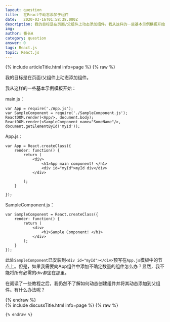 ```yaml
---
layout: question
title:  在React中动态添加子组件
date:   2020-03-16T01:58:38.000Z
description: 我的目标是在页面/父组件上动态添加组件。我从这样的一些基本示例模板开始：main.js：var App = require('./App.js...
img: 
author: 番长A
category: question
answer: 0
tags: React.js
topic: React.js
---
```

<div class="article-root">
  <div class="article">
    {% include articleTitle.html info=page %}
    {% raw %}
    <div class="article-content"><p><font style="vertical-align: inherit;"><font style="vertical-align: inherit;">我的目标是在页面/父组件上动态添加组件。</font></font></p>

<p><font style="vertical-align: inherit;"><font style="vertical-align: inherit;">我从这样的一些基本示例模板开始：</font></font></p>

<p><font style="vertical-align: inherit;"><font style="vertical-align: inherit;">main.js：</font></font></p>

<pre><code>var App = require('./App.js');<font></font>
var SampleComponent = require('./SampleComponent.js');<font></font>
ReactDOM.render(&lt;App/&gt;, document.body);<font></font>
ReactDOM.render(&lt;SampleComponent name="SomeName"/&gt;, document.getElementById('myId'));<font></font>
</code></pre>

<p><font style="vertical-align: inherit;"><font style="vertical-align: inherit;">App.js：</font></font></p>

<pre><code>var App = React.createClass({<font></font>
    render: function() {<font></font>
        return (<font></font>
            &lt;div&gt;<font></font>
                &lt;h1&gt;App main component! &lt;/h1&gt;<font></font>
                &lt;div id="myId"&gt;myId div&lt;/div&gt;<font></font>
            &lt;/div&gt;<font></font>
<font></font>
        );<font></font>
    }<font></font>
<font></font>
});<font></font>
</code></pre>

<p><font style="vertical-align: inherit;"><font style="vertical-align: inherit;">SampleComponent.js：</font></font></p>

<pre><code>var SampleComponent = React.createClass({<font></font>
    render: function() {<font></font>
        return (<font></font>
            &lt;div&gt;<font></font>
                &lt;h1&gt;Sample Component! &lt;/h1&gt;<font></font>
            &lt;/div&gt;<font></font>
        );<font></font>
    }<font></font>
});<font></font>
</code></pre>

<p><font style="vertical-align: inherit;"><font style="vertical-align: inherit;">此处</font></font><code>SampleComponent</code><font style="vertical-align: inherit;"><font style="vertical-align: inherit;">已安装到</font></font><code>&lt;div id="myId"&gt;&lt;/div&gt;</code><font style="vertical-align: inherit;"><font style="vertical-align: inherit;">预写在</font></font><code>App.js</code><font style="vertical-align: inherit;"><font style="vertical-align: inherit;">模板中的</font><font style="vertical-align: inherit;">节点上</font><font style="vertical-align: inherit;">。</font><font style="vertical-align: inherit;">但是，如果我需要向App组件中添加不确定数量的组件怎么办？</font><font style="vertical-align: inherit;">显然，我不能将所有必需的</font></font><em><font style="vertical-align: inherit;"><font style="vertical-align: inherit;">div都</font></font></em><font style="vertical-align: inherit;"><font style="vertical-align: inherit;">坐在那里。</font></font></p>

<p><font style="vertical-align: inherit;"><font style="vertical-align: inherit;">在阅读了一些教程之后，我仍然不了解如何动态创建组件并将其动态添加到父组件。</font><font style="vertical-align: inherit;">有什么办法呢？</font></font></p></div>
    {% endraw %}
  </div>

  <div class="discuss-wrapper">
    {% include discussTitle.html info=page %}
    {% raw %}
    
    {% endraw %}
  </div>
<div>
